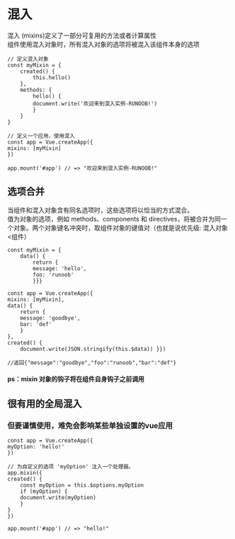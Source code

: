 # 混入
混入 (mixins)定义了一部分可复用的方法或者计算属性  
组件使用混入对象时，所有混入对象的选项将被混入该组件本身的选项

    // 定义混入对象
    const myMixin = {
        created() {
            this.hello()
        },
        methods: {
            hello() {
            document.write('欢迎来到混入实例-RUNOOB!')
            }
        }
    }
    
    // 定义一个应用，使用混入
    const app = Vue.createApp({
    mixins: [myMixin]
    })
    
    app.mount('#app') // => "欢迎来到混入实例-RUNOOB!"

## 选项合并
当组件和混入对象含有同名选项时，这些选项将以恰当的方式混合。  
值为对象的选项，例如 methods、components 和 directives，将被合并为同一个对象。两个对象键名冲突时，取组件对象的键值对（也就是说优先级: 
混入对象<组件）

    const myMixin = {
        data() {
            return {
            message: 'hello',
            foo: 'runoob'
            }}}
    
    const app = Vue.createApp({
    mixins: [myMixin],
    data() {
        return {
        message: 'goodbye',
        bar: 'def'
        }
    },
    created() {
        document.write(JSON.stringify(this.$data)) }})

    //返回{"message":"goodbye","foo":"runoob","bar":"def"}

#### ps：mixin 对象的钩子将在组件自身钩子之前调用
## 很有用的全局混入
### 但要谨慎使用，难免会影响某些单独设置的vue应用
    const app = Vue.createApp({
    myOption: 'hello!'
    })
    
    // 为自定义的选项 'myOption' 注入一个处理器。
    app.mixin({
    created() {
        const myOption = this.$options.myOption
        if (myOption) {
        document.write(myOption)
        }
    }
    })
    
    app.mount('#app') // => "hello!"
